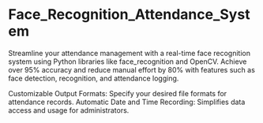 # Face_Recognition_Attendance_System

Streamline your attendance management with a real-time face recognition system using Python libraries like face_recognition and OpenCV. Achieve over 95% accuracy and reduce manual effort by 80% with features such as face detection, recognition, and attendance logging.

Customizable Output Formats: Specify your desired file formats for attendance records.
Automatic Date and Time Recording: Simplifies data access and usage for administrators.
